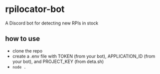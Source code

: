 # rpilocator-bot

A Discord bot for detecting new RPIs in stock

## how to use

- clone the repo
- create a .env file with TOKEN (from your bot), APPLICATION_ID (from your bot), and PROJECT_KEY (from deta.sh)
- `node .`
